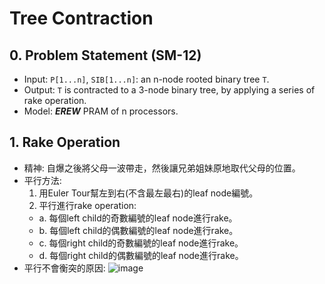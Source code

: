 # Tree Contraction

## 0. Problem Statement (SM-12)
- Input: `P[1...n]`, `SIB[1...n]`: an n-node rooted binary tree `T`.
- Output: `T` is contracted to a 3-node binary tree, by applying a series of rake operation.
- Model: ***EREW*** PRAM of n processors.

## 1. Rake Operation
- 精神: 自爆之後將父母一波帶走，然後讓兄弟姐妹原地取代父母的位置。
- 平行方法:
  1. 用Euler Tour幫左到右(不含最左最右)的leaf node編號。
  2. 平行進行rake operation:
    - a. 每個left child的奇數編號的leaf node進行rake。
    - b. 每個left child的偶數編號的leaf node進行rake。
    - c. 每個right child的奇數編號的leaf node進行rake。
    - d. 每個right child的偶數編號的leaf node進行rake。
- 平行不會衡突的原因:
![image](https://github.com/user-attachments/assets/1a34690e-ca94-4713-9486-20e836a6625b)


